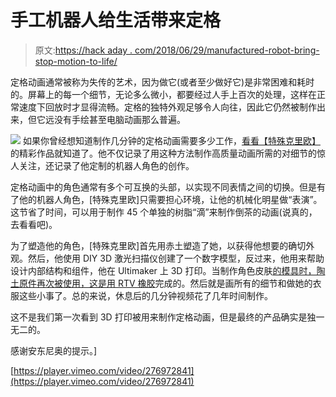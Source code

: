 # 手工机器人给生活带来定格

> 原文:[https://hack aday . com/2018/06/29/manufactured-robot-bring-stop-motion-to-life/](https://hackaday.com/2018/06/29/handmade-robot-brings-stop-motion-to-life/)

定格动画通常被称为失传的艺术，因为做它(或者至少做好它)是非常困难和耗时的。屏幕上的每一个细节，无论多么微小，都要经过人手上百次的处理，这样在正常速度下回放时才显得流畅。定格的独特外观足够令人向往，因此它仍然被制作出来，但它远没有手绘甚至电脑动画那么普遍。

[![](../Images/9a3587b3376476a37b9d7273f0bad864.png)](https://hackaday.com/wp-content/uploads/2018/06/stopmotion_detail.jpg) 如果你曾经想知道制作几分钟的定格动画需要多少工作，[看看【特殊克里欧】](http://www.specialkrio.com/portfolio/cerotti-e-fil-di-ferro/)的精彩作品就知道了。他不仅记录了用这种方法制作高质量动画所需的对细节的惊人关注，还记录了他定制的机器人角色的创作。

定格动画中的角色通常有多个可互换的头部，以实现不同表情之间的切换。但是有了他的机器人角色，[特殊克里欧]只需要担心环境，让他的机械化明星做“表演”。这节省了时间，可以用于制作 45 个单独的树脂“滴”来制作倒茶的动画(说真的，去看看吧)。

为了塑造他的角色，[特殊克里欧]首先用赤土塑造了她，以获得他想要的确切外观。然后，他使用 DIY 3D 激光扫描仪创建了一个数字模型，反过来，他用来帮助设计内部结构和组件，他在 Ultimaker 上 3D 打印。当制作角色皮肤[的模具时，陶土原件再次被使用，这是用 RTV 橡胶](https://hackaday.com/2017/04/26/replicating-a-victorian-era-console/)完成的。然后就是画所有的细节和做她的衣服这些小事了。总的来说，休息后的几分钟视频花了几年时间制作。

这不是我们第一次看到 3D 打印被用来制作定格动画，但是最终的产品确实是独一无二的。

感谢安东尼奥的提示。]

[https://player.vimeo.com/video/276972841](https://player.vimeo.com/video/276972841)